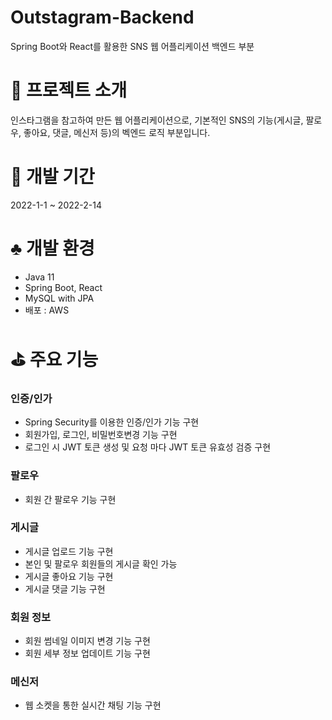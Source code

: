 # Outstagram-Backend
Spring Boot와 React를 활용한 SNS 웹 어플리케이션 백엔드 부분

# :flags: 프로젝트 소개
인스타그램을 참고하여 만든 웹 어플리케이션으로, 기본적인 SNS의 기능(게시글, 팔로우, 좋아요, 댓글, 메신저 등)의 벡엔드 로직 부분입니다.

# :date: 개발 기간
2022-1-1 ~ 2022-2-14

# :clubs: 개발 환경
- Java 11
- Spring Boot, React
- MySQL with JPA
- 배포 : AWS

# :golf: 주요 기능

### 인증/인가
- Spring Security를 이용한 인증/인가 기능 구현
- 회원가입, 로그인, 비밀번호변경 기능 구현
- 로그인 시 JWT 토큰 생성 및 요청 마다 JWT 토큰 유효성 검증 구현

### 팔로우
- 회원 간 팔로우 기능 구현

### 게시글
- 게시글 업로드 기능 구현
- 본인 및 팔로우 회원들의 게시글 확인 가능
- 게시글 좋아요 기능 구현
- 게시글 댓글 기능 구현

### 회원 정보
- 회원 썸네일 이미지 변경 기능 구현
- 회원 세부 정보 업데이트 기능 구현

### 메신저
- 웹 소켓을 통한 실시간 채팅 기능 구현
